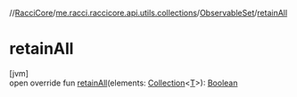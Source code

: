 //[RacciCore](../../../index.md)/[me.racci.raccicore.api.utils.collections](../index.md)/[ObservableSet](index.md)/[retainAll](retain-all.md)

# retainAll

[jvm]\
open override fun [retainAll](retain-all.md)(elements: [Collection](https://kotlinlang.org/api/latest/jvm/stdlib/kotlin.collections/-collection/index.html)&lt;[T](index.md)&gt;): [Boolean](https://kotlinlang.org/api/latest/jvm/stdlib/kotlin/-boolean/index.html)
